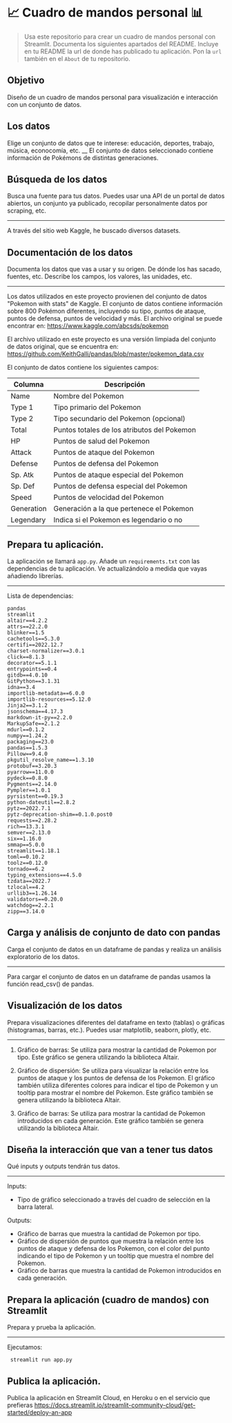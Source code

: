 # 📈 Cuadro de mandos personal 📊
 
> Usa este repositorio para crear un cuadro de mandos personal con Streamlit. Documenta los siguientes apartados del README.
> Incluye en tu README la url de donde has publicado tu aplicación. Pon la `url` también en el `About` de tu repositorio.

## Objetivo
Diseño de un cuadro de mandos personal para visualización e interacción con un conjunto de datos.

## Los datos
Elige un conjunto de datos que te interese: educación, deportes, trabajo, música, econocomía, etc. 
__
El conjunto de datos seleccionado contiene información de Pokémons de distintas generaciones.

## Búsqueda de los datos
Busca una fuente para tus datos. Puedes usar una API de un portal de datos abiertos, un conjunto ya publicado, recopilar personalmente datos por scraping, etc.
___

A través del sitio web Kaggle, he buscado diversos datasets.


## Documentación de los datos
Documenta los datos que vas a usar y su origen. De dónde los has sacado, fuentes, etc. Describe los campos, los valores, las unidades, etc.
___
Los datos utilizados en este proyecto provienen del conjunto de datos "Pokemon with stats" de Kaggle. El conjunto de datos contiene información sobre 800 Pokémon diferentes, incluyendo su tipo, puntos de ataque, puntos de defensa, puntos de velocidad y más. El archivo original se puede encontrar en: https://www.kaggle.com/abcsds/pokemon

El archivo utilizado en este proyecto es una versión limpiada del conjunto de datos original, que se encuentra en: https://github.com/KeithGalli/pandas/blob/master/pokemon_data.csv

El conjunto de datos contiene los siguientes campos:

| Columna      | Descripción                                           |
|--------------|-------------------------------------------------------|
| Name         | Nombre del Pokemon                                    |
| Type 1       | Tipo primario del Pokemon                             |
| Type 2       | Tipo secundario del Pokemon (opcional)                 |
| Total        | Puntos totales de los atributos del Pokemon            |
| HP           | Puntos de salud del Pokemon                            |
| Attack       | Puntos de ataque del Pokemon                           |
| Defense      | Puntos de defensa del Pokemon                          |
| Sp. Atk      | Puntos de ataque especial del Pokemon                  |
| Sp. Def      | Puntos de defensa especial del Pokemon                 |
| Speed        | Puntos de velocidad del Pokemon                        |
| Generation   | Generación a la que pertenece el Pokemon               |
| Legendary    | Indica si el Pokemon es legendario o no                |

## Prepara tu aplicación.
La aplicación se llamará `app.py`. Añade un `requirements.txt` con las dependencias de tu aplicación. Ve actualizándolo a medida que vayas añadiendo librerías.
___
Lista de dependencias:
````
pandas
streamlit
altair==4.2.2
attrs==22.2.0
blinker==1.5
cachetools==5.3.0
certifi==2022.12.7
charset-normalizer==3.0.1
click==8.1.3
decorator==5.1.1
entrypoints==0.4
gitdb==4.0.10
GitPython==3.1.31
idna==3.4
importlib-metadata==6.0.0
importlib-resources==5.12.0
Jinja2==3.1.2
jsonschema==4.17.3
markdown-it-py==2.2.0
MarkupSafe==2.1.2
mdurl==0.1.2
numpy==1.24.2
packaging==23.0
pandas==1.5.3
Pillow==9.4.0
pkgutil_resolve_name==1.3.10
protobuf==3.20.3
pyarrow==11.0.0
pydeck==0.8.0
Pygments==2.14.0
Pympler==1.0.1
pyrsistent==0.19.3
python-dateutil==2.8.2
pytz==2022.7.1
pytz-deprecation-shim==0.1.0.post0
requests==2.28.2
rich==13.3.1
semver==2.13.0
six==1.16.0
smmap==5.0.0
streamlit==1.18.1
toml==0.10.2
toolz==0.12.0
tornado==6.2
typing_extensions==4.5.0
tzdata==2022.7
tzlocal==4.2
urllib3==1.26.14
validators==0.20.0
watchdog==2.2.1
zipp==3.14.0
````


## Carga y análisis de conjunto de dato con pandas
Carga el conjunto de datos en un dataframe de pandas y realiza un análisis exploratorio de los datos.
___
Para cargar el conjunto de datos en un dataframe de pandas usamos la función read_csv() de pandas.


## Visualización de los datos
Prepara visualizaciones diferentes del dataframe en texto (tablas) o gráficas (histogramas, barras, etc.). Puedes usar matplotlib, seaborn, plotly, etc.
___
1. Gráfico de barras: Se utiliza para mostrar la cantidad de Pokemon por tipo. Este gráfico se genera utilizando la biblioteca Altair.

2. Gráfico de dispersión: Se utiliza para visualizar la relación entre los puntos de ataque y los puntos de defensa de los Pokemon. El gráfico también utiliza diferentes colores para indicar el tipo de Pokemon y un tooltip para mostrar el nombre del Pokemon. Este gráfico también se genera utilizando la biblioteca Altair.

3. Gráfico de barras: Se utiliza para mostrar la cantidad de Pokemon introducidos en cada generación. Este gráfico también se genera utilizando la biblioteca Altair.

## Diseña la interacción que van a tener tus datos
Qué inputs y outputs tendrán tus datos. 
___

Inputs:

* Tipo de gráfico seleccionado a través del cuadro de selección en la barra lateral.

Outputs:

* Gráfico de barras que muestra la cantidad de Pokemon por tipo.
* Gráfico de dispersión de puntos que muestra la relación entre los puntos de ataque y defensa de los Pokemon, con el color del punto indicando el tipo de Pokemon y un tooltip que muestra el nombre del Pokemon.
* Gráfico de barras que muestra la cantidad de Pokemon introducidos en cada generación.

## Prepara la aplicación (cuadro de mandos) con Streamlit
Prepara y prueba la aplicación.
___
Ejecutamos:
````
 streamlit run app.py 
````

## Publica la aplicación.
Publica la aplicación en Streamlit Cloud, en Heroku o en el servicio que prefieras https://docs.streamlit.io/streamlit-community-cloud/get-started/deploy-an-app

